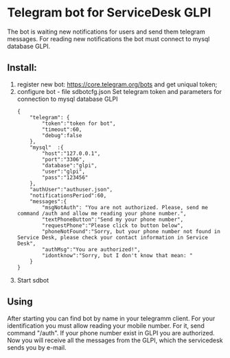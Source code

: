 # Telegram bot for ServiceDesk GLPI

The bot is waiting new notifications for users and send them telegram messages. For reading new notifications the bot must connect to mysql database GLPI. 

## Install: ##
1. register new bot: https://core.telegram.org/bots and get uniqual token;
2. configure bot - file sdbotcfg.json
   Set telegram token and parameters for connection to mysql database GLPI
    ```
    {
        "telegram": {
            "token":"token for bot",
            "timeout":60,
            "debug":false
        }, 
        "mysql"  :{
            "host":"127.0.0.1",
            "port":"3306",
            "database":"glpi",
            "user":"glpi",
            "pass":"123456"
        },
        "authUser":"authuser.json",
        "notificationsPeriod":60,
        "messages":{
            "msgNotAuth": "You are not authorized. Please, send me command /auth and allow me reading your phone number.",
            "textPhoneButton":"Send my your phone number",
            "requestPhone":"Please click to button below",
            "phoneNotFound":"Sorry, but your phone number not found in Service Desk, please check your contact information in Service Desk",
            "authMsg":"You are authorized!",
            "idontknow":"Sorry, but I don't know that mean: "
        }
    }
    ```
3. Start sdbot

## Using ##
After starting you can find bot by name in your telegramm client. For your identification you must allow reading your mobile number. For it, send command    "/auth". If your phone number exist in GLPI you are authorized. Now you will receive all the messages from the GLPI, which the servicedesk sends you by e-mail.



